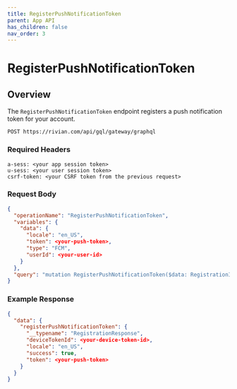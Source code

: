 ```yaml
---
title: RegisterPushNotificationToken
parent: App API
has_children: false
nav_order: 3
---
```


# RegisterPushNotificationToken

## Overview

The `RegisterPushNotificationToken` endpoint registers a push notification token for your account.

`POST https://rivian.com/api/gql/gateway/graphql`

### Required Headers

```text
a-sess: <your app session token>
u-sess: <your user session token>
csrf-token: <your CSRF token from the previous request>
```

### Request Body

```json
{
  "operationName": "RegisterPushNotificationToken",
  "variables": {
    "data": {
      "locale": "en_US",
      "token": <your-push-token>,
      "type": "FCM",
      "userId": <your-user-id>
    }
  },
  "query": "mutation RegisterPushNotificationToken($data: RegistrationInput!) { registerPushNotificationToken(data: $data) { __typename deviceTokenId locale success token } }"
}
```

### Example Response

```json
{
  "data": {
    "registerPushNotificationToken": {
      "__typename": "RegistrationResponse",
      "deviceTokenId": <your-device-token-id>,
      "locale": "en_US",
      "success": true,
      "token": <your-push-token>
    }
  }
}
```

